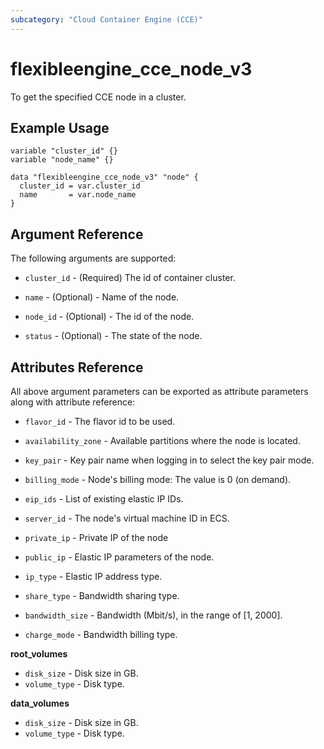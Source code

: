 ```yaml
---
subcategory: "Cloud Container Engine (CCE)"
---
```


# flexibleengine_cce_node_v3

To get the specified CCE node in a cluster.

## Example Usage

```hcl
variable "cluster_id" {}
variable "node_name" {}
  
data "flexibleengine_cce_node_v3" "node" {
  cluster_id = var.cluster_id
  name       = var.node_name
}
```

## Argument Reference

The following arguments are supported:
 
* `cluster_id` - (Required) The id of container cluster.

* `name` - (Optional) - Name of the node.

* `node_id` - (Optional) - The id of the node.

* `status` - (Optional) - The state of the node.

## Attributes Reference

All above argument parameters can be exported as attribute parameters along with attribute reference:

* `flavor_id` - The flavor id to be used. 

* `availability_zone` - Available partitions where the node is located. 

* `key_pair` - Key pair name when logging in to select the key pair mode.

* `billing_mode` - Node's billing mode: The value is 0 (on demand).

* `eip_ids` - List of existing elastic IP IDs.
 
* `server_id` - The node's virtual machine ID in ECS.

* `private_ip` - Private IP of the node

* `public_ip` - Elastic IP parameters of the node.

* `ip_type` - Elastic IP address type.

* `share_type` - Bandwidth sharing type.
* `bandwidth_size` - Bandwidth (Mbit/s), in the range of [1, 2000].
* `charge_mode` - Bandwidth billing type.

**root_volumes**

  * `disk_size` - Disk size in GB.
  * `volume_type` - Disk type.

**data_volumes**

  * `disk_size` - Disk size in GB.
  * `volume_type` - Disk type.

